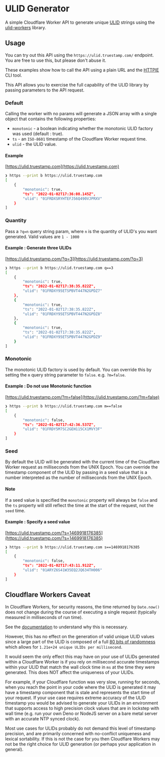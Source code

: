 # ULID Generator

A simple Cloudflare Worker API to generate unique [ULID](https://github.com/ulid/spec) strings using the [ulid-workers](https://github.com/ryan-mars/ulid-workers) library.

## Usage

You can try out this API using the `https://ulid.truestamp.com/` endpoint. You are free to use this, but please don't abuse it.

These examples show how to call the API using a plain URL and the [HTTPIE](https://httpie.io/cli) CLI tool.

This API allows you to exercise the full capability of the ULID library by passing parameters to the API request.

### Default

Calling the worker with no params will generate a JSON array with a single object that contains the following properties:

- `monotonic` - a boolean indicating whether the monotonic ULID factory was used (default : true).
- `ts` - an `ISO-8601` timestamp of the Cloudflare Worker request time.
- `ulid` - the ULID value.

#### Example

[https://ulid.truestamp.com](https://ulid.truestamp.com)

```sh
❯ https --print b https://ulid.truestamp.com
[
    {
        "monotonic": true,
        "ts": "2022-01-02T17:36:08.145Z",
        "ulid": "01FRDXSRYHTEFJ56Q490VJPRXV"
    }
]
```

### Quantity

Pass a `?q=n` query string param, where `n` is the quantity of ULID's you want generated. Valid values are `1 - 1000`

#### Example : Generate three ULIDs

[https://ulid.truestamp.com/?q=3](https://ulid.truestamp.com/?q=3)

```sh
❯ https --print b https://ulid.truestamp.com q==3
[
    {
        "monotonic": true,
        "ts": "2022-01-02T17:38:35.822Z",
        "ulid": "01FRDXY95ETSPBVT447N2GPDZ7"
    },
    {
        "monotonic": true,
        "ts": "2022-01-02T17:38:35.822Z",
        "ulid": "01FRDXY95ETSPBVT447N2GPDZ8"
    },
    {
        "monotonic": true,
        "ts": "2022-01-02T17:38:35.822Z",
        "ulid": "01FRDXY95ETSPBVT447N2GPDZ9"
    }
]
```

### Monotonic

The monotonic ULID factory is used by default. You can override this by setting the `m` query string parameter to `false`. e.g. `?m=false`.

#### Example : Do not use Monotonic function

[https://ulid.truestamp.com/?m=false](https://ulid.truestamp.com/?m=false)

```sh
❯ https --print b https://ulid.truestamp.com m==false
[
    {
        "monotonic": false,
        "ts": "2022-01-02T17:42:36.537Z",
        "ulid": "01FRDY5M7SC2GEH115CX1MVY3F"
    }
]
```

### Seed

By default the ULID will be generated with the current time of the Cloudflare Worker request as milliseconds from the UNIX Epoch. You can override the timestamp component of the ULID by passing in a seed value that is a number interpreted as the number of milliseconds from the UNIX Epoch.

#### Note

If a seed value is specified the `monotonic` property will always be `false` and the `ts` property will still reflect the time at the start of the request, not the `seed` time.

#### Example : Specify a seed value

[https://ulid.truestamp.com/?s=1469918176385](https://ulid.truestamp.com/?s=1469918176385)

```sh
❯ https --print b https://ulid.truestamp.com s==1469918176385
[
    {
        "monotonic": false,
        "ts": "2022-01-02T17:43:11.912Z",
        "ulid": "01ARYZ6S41W35EQ2JQ634TH006"
    }
]
```

## Cloudflare Workers Caveat

In Cloudflare Workers, for security reasons, the time returned by `Date.now()` does not change during the course of executing a single request (typically measured in milliseconds of run time).

See the [documentation](https://developers.cloudflare.com/workers/learning/security-model#step-1-disallow-timers-and-multi-threading) to understand why this is necessary.

However, this has no effect on the generation of valid unique ULID values since a large part of the ULID is composed of a full [80 bits of randomness](https://github.com/ulid/spec#specification) which allows for `1.21e+24 unique ULIDs per millisecond`.

It would seem the only effect this may have on your use of ULIDs generated within a Cloudflare Worker is if you rely on millisecond accurate timestamps within your ULID that match the wall clock time in `ms` at the time they were generated. This does NOT affect the uniqueness of your ULIDs.

For example, if your Cloudflare function was very slow, running for seconds, when you reach the point in your code where the ULID is generated it may have a timestamp component that is stale and represents the start time of your request. If your use case requires extreme accuracy of the ULID timestamp you would be advised to generate your ULIDs in an environment that supports access to high precision clock values that are in lockstep with wall time (e.g. run your own Deno or NodeJS server on a bare metal server with an accurate NTP synced clock).

Most use cases for ULIDs probably do not demand this level of timestamp precision, and are primarily concerned with no-conflict uniqueness and lexical sortability. If this is not the case for you then Cloudflare Workers may not be the right choice for ULID generation (or perhaps your application in general).
